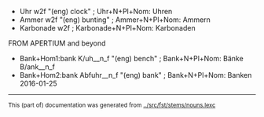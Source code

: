 




















 * Uhr w2f "(eng) clock" ;  Uhr+N+Pl+Nom: Uhren
 * Ammer w2f "(eng) bunting" ;  Ammer+N+Pl+Nom: Ammern
 * Karbonade w2f ;   Karbonade+N+Pl+Nom: Karbonaden






FROM APERTIUM and beyond



 *	Bank+Hom1:bank K/uh__n_f "(eng) bench" ;  Bank+N+Pl+Nom: Bänke B/ank__n_f
 * Bank+Hom2:bank Abfuhr__n_f "(eng) bank" ;  Bank+N+Pl+Nom: Banken
2016-01-25


* * *
<small>This (part of) documentation was generated from [../src/fst/stems/nouns.lexc](http://github.com/giellalt/lang-deu/blob/main/../src/fst/stems/nouns.lexc)</small>